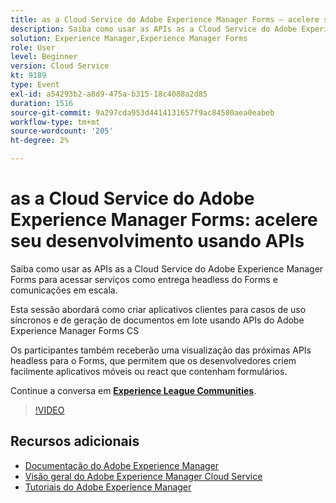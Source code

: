 ```yaml
---
title: as a Cloud Service do Adobe Experience Manager Forms — acelere seu desenvolvimento usando APIs
description: Saiba como usar as APIs as a Cloud Service do Adobe Experience Manager Forms para acessar serviços como entrega headless do Forms e comunicações em escala. Esta sessão abordará como criar aplicativos clientes para casos de uso síncronos e de geração de documentos em lote usando a API do Adobe Experience Manager Forms CS. Os participantes também receberão uma visualização das próximas APIs headless para o Forms, que permitem que os desenvolvedores criem facilmente aplicativos móveis ou react que contenham formulários.
solution: Experience Manager,Experience Manager Forms
role: User
level: Beginner
version: Cloud Service
kt: 9189
type: Event
exl-id: a54293b2-a8d9-475a-b315-18c4088a2d85
duration: 1516
source-git-commit: 9a297cda953d4414131657f9ac84580aea0eabeb
workflow-type: tm+mt
source-wordcount: '205'
ht-degree: 2%

---
```


# as a Cloud Service do Adobe Experience Manager Forms: acelere seu desenvolvimento usando APIs

Saiba como usar as APIs as a Cloud Service do Adobe Experience Manager Forms para acessar serviços como entrega headless do Forms e comunicações em escala. 

Esta sessão abordará como criar aplicativos clientes para casos de uso síncronos e de geração de documentos em lote usando APIs do Adobe Experience Manager Forms CS

Os participantes também receberão uma visualização das próximas APIs headless para o Forms, que permitem que os desenvolvedores criem facilmente aplicativos móveis ou react que contenham formulários.

Continue a conversa em **[Experience League Communities](https://adobe.ly/3zKLQrw)**.

>[!VIDEO](https://video.tv.adobe.com/v/337724/?quality=12&learn=on&hidetitle=true)

## Recursos adicionais

- [Documentação do Adobe Experience Manager](https://experienceleague.adobe.com/docs/experience-manager-cloud-service.html)
- [Visão geral do Adobe Experience Manager Cloud Service](https://experienceleague.adobe.com/docs/experience-manager-cloud-service/overview/home.html)
- [Tutoriais do Adobe Experience Manager](https://experienceleague.adobe.com/docs/experience-manager-tutorials.html)
